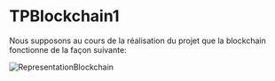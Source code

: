 # TPBlockchain1

Nous supposons au cours de la réalisation du projet que la blockchain fonctionne de la façon suivante:

![RepresentationBlockchain](https://user-images.githubusercontent.com/105669952/210840703-762c853c-2bfb-44f7-9e83-df238406cbee.jpg)
